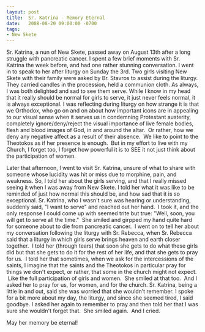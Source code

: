 ```yaml
---
layout: post
title:  Sr. Katrina - Memory Eternal
date:   2008-08-20 09:00:00 -0700
tags:
- New Skete
---
```

<p>Sr. Katrina, a nun of New Skete, passed away on August 13th after a long struggle with pancreatic cancer. I spent a few brief moments with Sr. Katrina the week before, and had one rather stunning conversation. I went in to speak to her after liturgy on Sunday the 3rd. Two girls visiting New Skete with their family were asked by Br. Stavros to assist during the liturgy. They carried candles in the procession, held a communion cloth. As always, I was both delighted and sad to see them serve. While I know in my head that it really should be normal for girls to serve, it just never feels normal, it is always exceptional. I was reflecting during liturgy on how strange it is that we Orthodox, who go on and on about how important icons are in appealing to our visual sense when it serves us in condemning Protestant austerity, completely ignore/deny/reject the visual importance of live female bodies, flesh and blood images of God, in and around the altar. &nbsp;Or rather, how we deny any negative affect as a result of their absence. &nbsp;We like to point to the Theotokos as if her presence is enough. &nbsp;But in my effort to live with my Church, I forget too, I forget how powerful it is to SEE it not just think about the participation of women.</p>

<p>Later that afternoon, I went to visit Sr. Katrina, unsure of what to share with someone whose lucidity was hit or miss due to morphine, pain, and weakness. So, I told her about the girls serving, and that I really missed seeing it when I was away from New Skete. I told her what it was like to be reminded of just how normal this should be, and how sad that it is so exceptional. Sr. Katrina, who I wasn't sure was hearing or understanding, suddenly said, "I want to serve" and reached out her hand. &nbsp;I took it, and the only response I could come up with seemed trite but true: "Well, soon, you will get to serve all the time." &nbsp;She smiled and girpped my hand quite hard for someone about to die from pancreatic cancer. &nbsp;I went on to tell her about my conversation following the liturgy with Sr. Rebecca, when Sr. Rebecca said that a liturgy in which girls serve brings heaven and earth closer together. &nbsp;I told her (through tears) that soon she gets to do what these girls did but that she gets to do it for the rest of her life, and that she gets to pray for us. &nbsp;I told her that sometimes, when we ask for the intercessions of the saints, I imagine that the saints and the Theotokos in particular pray for things we don't expect, or rather, that some in the church might not expect. &nbsp;Like the full participation of girls and women. &nbsp;She smiled at that too. &nbsp;And I asked her to pray for us, for women, and for the church. Sr. Katrina, being a little in and out, said she was worried that she wouldn’t remember. I spoke for a bit more about my day, the liturgy, and since she seemed tired, I said goodbye. I asked her again to remember to pray and then told her that I was sure she wouldn't forget that. &nbsp;She smiled again. &nbsp;And I cried.</p>

<p>May her memory be eternal!</p>
